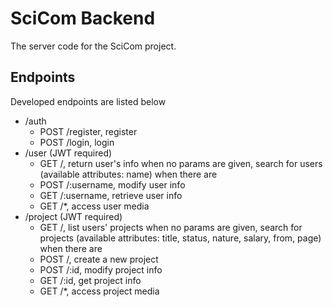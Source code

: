 # SciCom Backend
The server code for the SciCom project.

## Endpoints
Developed endpoints are listed below
- /auth
  - POST /register, register
  - POST /login, login
- /user (JWT required)
  - GET /, return user's info when no params are given, search for users (available attributes: name) when there are
  - POST /:username, modify user info
  - GET /:username, retrieve user info
  - GET /\*, access user media
- /project (JWT required)
  - GET /, list users' projects when no params are given, search for projects (available attributes: title, status, nature, salary,  from,  page) when there are
  - POST /, create a new project
  - POST /:id, modify project info
  - GET  /:id, get project info
  - GET /\*, access project media
